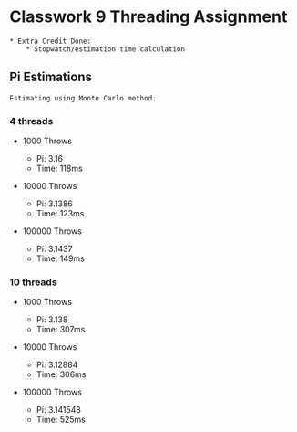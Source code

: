 # Classwork 9 Threading Assignment
	* Extra Credit Done:
		* Stopwatch/estimation time calculation
## Pi Estimations
	Estimating using Monte Carlo method.
### 4 threads
* 1000 Throws
	* Pi: 3.16
	* Time: 118ms

* 10000 Throws
	* Pi: 3.1386
	* Time: 123ms

* 100000 Throws
	* Pi: 3.1437
	* Time: 149ms

### 10 threads
* 1000 Throws
	* Pi: 3.138
	* Time: 307ms

* 10000 Throws
	* Pi: 3.12884
	* Time: 306ms

* 100000 Throws
	* Pi: 3.141548
	* Time: 525ms